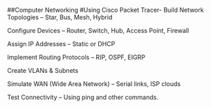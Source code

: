 ##Computer Networking 
#Using Cisco Packet Tracer-
Build Network Topologies – Star, Bus, Mesh, Hybrid

Configure Devices – Router, Switch, Hub, Access Point, Firewall

Assign IP Addresses – Static or DHCP

Implement Routing Protocols – RIP, OSPF, EIGRP

Create VLANs & Subnets

Simulate WAN (Wide Area Network) – Serial links, ISP clouds

Test Connectivity – Using ping and other commands.
